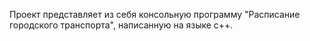 Проект представляет из себя консольную программу "Расписание городского транспорта", написанную на языке c++.
